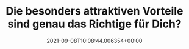 ---
date: '2021-09-08T10:08:44.006354+00:00'
found_at: '2014-12-12'
found_url: http://www.o2online.de/junge-leute/tarife/uebersicht/
title: Die besonders attraktiven Vorteile sind genau das Richtige für Dich?
---